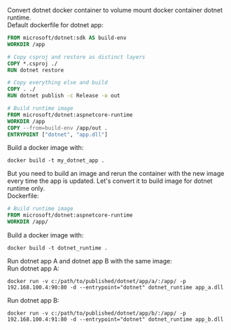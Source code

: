 Convert dotnet docker container to volume mount docker container dotnet runtime.  
Default dockerfile for dotnet app:

```Dockerfile
FROM microsoft/dotnet:sdk AS build-env
WORKDIR /app

# Copy csproj and restore as distinct layers
COPY *.csproj ./
RUN dotnet restore

# Copy everything else and build
COPY . ./
RUN dotnet publish -c Release -o out

# Build runtime image
FROM microsoft/dotnet:aspnetcore-runtime
WORKDIR /app
COPY --from=build-env /app/out .
ENTRYPOINT ["dotnet", "app.dll"]
```
Build a docker image with:

```
docker build -t my_dotnet_app .
```
But you need to build an image and rerun the container with the new image every time the app is updated. Let's convert it to build image for dotnet runtime only.  
Dockerfile:
```Dockerfile
# Build runtime image
FROM microsoft/dotnet:aspnetcore-runtime
WORKDIR /app/
```
Build a docker image with:
```
docker build -t dotnet_runtime .
```
Run dotnet app A and dotnet app B with the same image:  
Run dotnet app A:
```
docker run -v c:/path/to/published/dotnet/app/a/:/app/ -p 192.168.100.4:90:80 -d --entrypoint="dotnet" dotnet_runtime app_a.dll
```
Run dotnet app B:
```
docker run -v c:/path/to/published/dotnet/app/b/:/app/ -p 192.168.100.4:91:80 -d --entrypoint="dotnet" dotnet_runtime app_b.dll
```